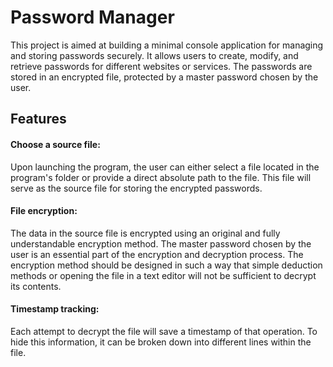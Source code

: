 # Password Manager

This project is aimed at building a minimal console application for managing and storing passwords securely. It allows users to create, modify, and retrieve passwords for different websites or services. The passwords are stored in an encrypted file, protected by a master password chosen by the user.

## Features

#### Choose a source file:
Upon launching the program, the user can either select a file located in the program's folder or provide a direct absolute path to the file. This file will serve as the source file for storing the encrypted passwords.
#### File encryption:
The data in the source file is encrypted using an original and fully understandable encryption method. The master password chosen by the user is an essential part of the encryption and decryption process. The encryption method should be designed in such a way that simple deduction methods or opening the file in a text editor will not be sufficient to decrypt its contents.
#### Timestamp tracking:
Each attempt to decrypt the file will save a timestamp of that operation. To hide this information, it can be broken down into different lines within the file.
